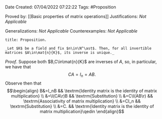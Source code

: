 <div class="topSpace"></div>

Date Created: 07/04/2022 07:22:22
Tags: #Proposition

Proved by: [[Basic properties of matrix operations]]
Justifications: _Not Applicable_

Generalizations: _Not Applicable_
Counterexamples: _Not Applicable_

``` ad-Proposition
title: Proposition.

_Let $K$ be a field and fix $n\in\N^\ast$. Then, for all invertible matrices $A\in\mat{n}{K}$, its inverse is unique._

```

_Proof_. Suppose both $B,C\in\mat{n}{K}$ are inverses of $A$, so, in particular, we have that
$$\begin{equation}
    CA=I_n=AB.
\end{equation}$$
Observe then that
$$\begin{align}
    B&=I_nB && \textrm{Identity matrix is the identity of matrix multiplication} \\
    &=\l(CA\r)B && \textrm{Substitution} \\
    &=C\l(AB\r) && \textrm{Associativity of matrix multiplication} \\
    &=CI_n && \textrm{Substitution} \\
    &=C. && \textrm{Identity matrix is the identity of matrix multiplication}\qedin
\end{align}$$
